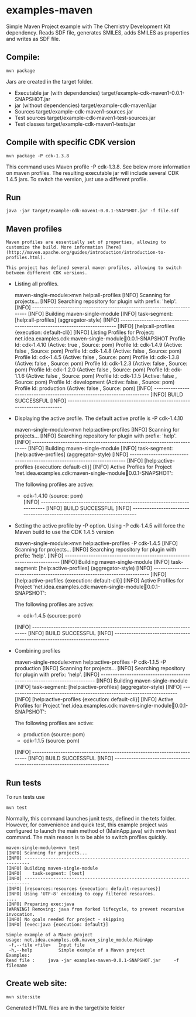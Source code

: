 examples-maven
==============

Simple Maven Project example with The Chemistry Development Kit dependency. Reads SDF file, generates SMILES, adds SMILES as properties and writes as SDF file.

Compile:
--------------

    mvn package

Jars are created in the target folder.

* Executable jar (with dependencies)
        target/example-cdk-maven1-0.0.1-SNAPSHOT.jar
* jar (without dependencies)
        target/example-cdk-maven1.jar
* Sources 
        target/example-cdk-maven1-sources.jar
* Test sources 
        target/example-cdk-maven1-test-sources.jar
* Test classes 
        target/example-cdk-maven1-tests.jar

Compile with specific CDK version
--------------

    mvn package -P cdk-1.3.8

This command uses Maven profile -P cdk-1.3.8. See below more information on maven profiles. 
The resulting executable jar will include several CDK 1.4.5 jars. To switch the version, just use a different profile.     

Run 
--------------

    java -jar target/example-cdk-maven1-0.0.1-SNAPSHOT.jar -f file.sdf


Maven profiles 
--------------

	Maven profiles are essentially set of properties, allowing to customize the build. More information [here](http://maven.apache.org/guides/introduction/introduction-to-profiles.html).  

	This project has defined several maven profiles, allowing to switch between different CDK versions. 
	
* Listing all profiles. 
	
    maven-single-module>mvn help:all-profiles
	[INFO] Scanning for projects...
	[INFO] Searching repository for plugin with prefix: 'help'.
	[INFO] ------------------------------------------------------------------------
	[INFO] Building maven-single-module
	[INFO]    task-segment: [help:all-profiles] (aggregator-style)
	[INFO] ------------------------------------------------------------------------
	[INFO] [help:all-profiles {execution: default-cli}]
	[INFO] Listing Profiles for Project: net.idea.examples.cdk:maven-single-module:jar:0.0.1-SNAPSHOT
	  Profile Id: cdk-1.4.10 (Active: true , Source: pom)
	  Profile Id: cdk-1.4.9 (Active: false , Source: pom)
	  Profile Id: cdk-1.4.8 (Active: false , Source: pom)
	  Profile Id: cdk-1.4.5 (Active: false , Source: pom)
	  Profile Id: cdk-1.3.8 (Active: false , Source: pom)
	  Profile Id: cdk-1.2.3 (Active: false , Source: pom)
	  Profile Id: cdk-1.2.0 (Active: false , Source: pom)
	  Profile Id: cdk-1.1.6 (Active: false , Source: pom)
	  Profile Id: cdk-1.1.5 (Active: false , Source: pom)
	  Profile Id: development (Active: false , Source: pom)
	  Profile Id: production (Active: false , Source: pom)
	[INFO] ------------------------------------------------------------------------
	[INFO] BUILD SUCCESSFUL
	[INFO] ------------------------------------------------------------------------
	    
* Displaying the active profile. The default active profile is -P cdk-1.4.10 
	    
	maven-single-module>mvn help:active-profiles
	[INFO] Scanning for projects...
	[INFO] Searching repository for plugin with prefix: 'help'.
	[INFO] ------------------------------------------------------------------------
	[INFO] Building maven-single-module
	[INFO]    task-segment: [help:active-profiles] (aggregator-style)
	[INFO] ------------------------------------------------------------------------
	[INFO] [help:active-profiles {execution: default-cli}]
	[INFO]
	Active Profiles for Project 'net.idea.examples.cdk:maven-single-module:jar:0.0.1-SNAPSHOT':
	
	The following profiles are active:
	
	 - cdk-1.4.10 (source: pom)	    
	[INFO] ------------------------------------------------------------------------
	[INFO] BUILD SUCCESSFUL
	[INFO] ------------------------------------------------------------------------	 
	
* Setting the active profile by -P option. Using -P cdk-1.4.5 will force the Maven build to use the CDK 1.4.5 version
	    
	maven-single-module>mvn help:active-profiles -P cdk-1.4.5
	[INFO] Scanning for projects...
	[INFO] Searching repository for plugin with prefix: 'help'.
	[INFO] ------------------------------------------------------------------------
	[INFO] Building maven-single-module
	[INFO]    task-segment: [help:active-profiles] (aggregator-style)
	[INFO] ------------------------------------------------------------------------
	[INFO] [help:active-profiles {execution: default-cli}]
	[INFO]
	Active Profiles for Project 'net.idea.examples.cdk:maven-single-module:jar:0.0.1-SNAPSHOT':
	
	The following profiles are active:
	
	 - cdk-1.4.5 (source: pom)
	
	[INFO] ------------------------------------------------------------------------
	[INFO] BUILD SUCCESSFUL
	[INFO] ------------------------------------------------------------------------
    
* Combining profiles 
	    
	maven-single-module>mvn help:active-profiles -P cdk-1.1.5 -P production
	[INFO] Scanning for projects...
	[INFO] Searching repository for plugin with prefix: 'help'.
	[INFO] ------------------------------------------------------------------------
	[INFO] Building maven-single-module
	[INFO]    task-segment: [help:active-profiles] (aggregator-style)
	[INFO] ------------------------------------------------------------------------
	[INFO] [help:active-profiles {execution: default-cli}]
	[INFO]
	Active Profiles for Project 'net.idea.examples.cdk:maven-single-module:jar:0.0.1-SNAPSHOT':
	
	The following profiles are active:
	
	 - production (source: pom)
	 - cdk-1.1.5 (source: pom)
	
	[INFO] ------------------------------------------------------------------------
	[INFO] BUILD SUCCESSFUL
	[INFO] ------------------------------------------------------------------------
	
Run tests
--------------
	
To run tests use

	mvn test 

Normally, this command launches junit tests, defined in the tets folder. However, for convenience and quick test, this example project 
was configured to launch the main method of (MainApp.java) with mvn test command. The main reason is to be able to switch profiles quickly.

	maven-single-module>mvn test
	[INFO] Scanning for projects...
	[INFO] ------------------------------------------------------------------------
	[INFO] Building maven-single-module
	[INFO]    task-segment: [test]
	[INFO] ------------------------------------------------------------------------
	[INFO] [resources:resources {execution: default-resources}]
	[INFO] Using 'UTF-8' encoding to copy filtered resources.
    ....
	[INFO] Preparing exec:java
	[WARNING] Removing: java from forked lifecycle, to prevent recursive invocation.
	[INFO] No goals needed for project - skipping
	[INFO] [exec:java {execution: default}]

	Simple example of a Maven project
	usage: net.idea.examples.cdk.maven_single_module.MainApp
	 -f,--file <file>   Input file
	 -h,--help          Simple example of a Maven project
	Examples:
	Read file :     java -jar examples-maven-0.0.1-SNAPSHOT.jar     -f filename
	
Create web site:
--------------

    mvn site:site 

Generated HTML files are in the target/site folder